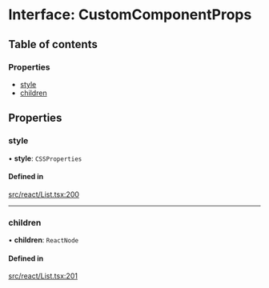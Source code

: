 # Interface: CustomComponentProps

## Table of contents

### Properties

- [style](CustomComponentProps.md#style)
- [children](CustomComponentProps.md#children)

## Properties

### style

• **style**: `CSSProperties`

#### Defined in

[src/react/List.tsx:200](https://github.com/inokawa/virtua/blob/537df5d/src/react/List.tsx#L200)

___

### children

• **children**: `ReactNode`

#### Defined in

[src/react/List.tsx:201](https://github.com/inokawa/virtua/blob/537df5d/src/react/List.tsx#L201)

